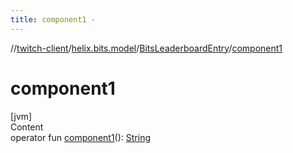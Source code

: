 ```yaml
---
title: component1 -
---
```

//[twitch-client](../../index.md)/[helix.bits.model](../index.md)/[BitsLeaderboardEntry](index.md)/[component1](component1.md)



# component1  
[jvm]  
Content  
operator fun [component1](component1.md)(): [String](https://kotlinlang.org/api/latest/jvm/stdlib/kotlin/-string/index.html)  



